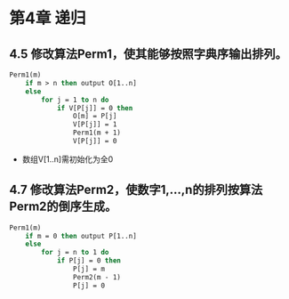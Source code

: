 # 第4章 递归

## 4.5 修改算法Perm1，使其能够按照字典序输出排列。

```vb
Perm1(m)
    if m > n then output O[1..n]
    else
        for j = 1 to n do
            if V[P[j]] = 0 then
                O[m] = P[j]
                V[P[j]] = 1
                Perm1(m + 1)
                V[P[j]] = 0
```
- 数组V[1..n]需初始化为全0

## 4.7 修改算法Perm2，使数字1,...,n的排列按算法Perm2的倒序生成。

```vb
Perm1(m)
    if m = 0 then output P[1..n]
    else
        for j = n to 1 do
            if P[j] = 0 then
                P[j] = m
                Perm2(m - 1)
                P[j] = 0
```


